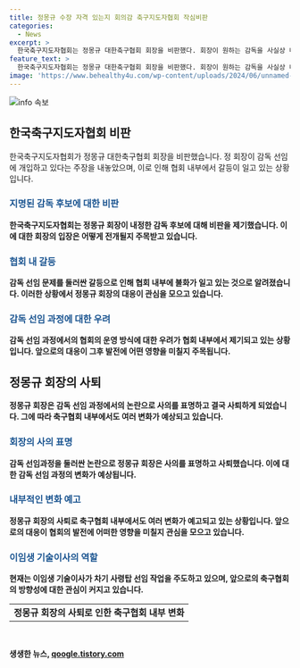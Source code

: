 ```yaml
---
title: 정몽규 수장 자격 있는지 회의감 축구지도자협회 작심비판
categories:
  - News
excerpt: >
  한국축구지도자협회는 정몽규 대한축구협회 회장을 비판했다. 회장이 원하는 감독을 사실상 내정한 것으로 지적하며, 전력강화위원회의 역할을 무시했다고 주장했다. 또한, 축구협회 운영이 땜질식이라며 회장의 지도력에 대한 우려를 표명했다. 정 전 위원장은 사의를 표명한 뒤 사퇴하고, 이임생 기술이사가 이후 사령탑 선임 작업을 주도하고 있다. (150자)
feature_text: >
  한국축구지도자협회는 정몽규 대한축구협회 회장을 비판했다. 회장이 원하는 감독을 사실상 내정한 것으로 지적하며, 전력강화위원회의 역할을 무시했다고 주장했다. 또한, 축구협회 운영이 땜질식이라며 회장의 지도력에 대한 우려를 표명했다. 정 전 위원장은 사의를 표명한 뒤 사퇴하고, 이임생 기술이사가 이후 사령탑 선임 작업을 주도하고 있다. (150자)
image: 'https://www.behealthy4u.com/wp-content/uploads/2024/06/unnamed-file.png'
---
```


<p><img src="https://www.behealthy4u.com/wp-content/uploads/2024/06/unnamed-file.png" alt="info 속보" /></p>

<h2 data-ke-size="size26">한국축구지도자협회 비판</h2>

<p data-ke-size="size16">한국축구지도자협회가 정몽규 대한축구협회 회장을 비판했습니다. 정 회장이 감독 선임에 개입하고 있다는 주장을 내놓았으며, 이로 인해 협회 내부에서 갈등이 일고 있는 상황입니다.</p>

<h3><b><span style="color: #1a5490;">지명된 감독 후보에 대한 비판</span><b></h3>

<p data-ke-size="size16">한국축구지도자협회는 정몽규 회장이 내정한 감독 후보에 대해 비판을 제기했습니다. 이에 대한 회장의 입장은 어떻게 전개될지 주목받고 있습니다.</p>

<h3><b><span style="color: #1a5490;">협회 내 갈등</span><b></h3>

<p data-ke-size="size16">감독 선임 문제를 둘러싼 갈등으로 인해 협회 내부에 불화가 일고 있는 것으로 알려졌습니다. 이러한 상황에서 정몽규 회장의 대응이 관심을 모으고 있습니다.</p>

<h3><b><span style="color: #1a5490;">감독 선임 과정에 대한 우려</span><b></h3>

<p data-ke-size="size16">감독 선임 과정에서의 협회의 운영 방식에 대한 우려가 협회 내부에서 제기되고 있는 상황입니다. 앞으로의 대응이 그후 발전에 어떤 영향을 미칠지 주목됩니다.</p>

<h2 data-ke-size="size26">정몽규 회장의 사퇴</h2>

<p data-ke-size="size16">정몽규 회장은 감독 선임 과정에서의 논란으로 사의를 표명하고 결국 사퇴하게 되었습니다. 그에 따라 축구협회 내부에서도 여러 변화가 예상되고 있습니다.</p>

<h3><b><span style="color: #1a5490;">회장의 사의 표명</span><b></h3>

<p data-ke-size="size16">감독 선임과정을 둘러싼 논란으로 정몽규 회장은 사의를 표명하고 사퇴했습니다. 이에 대한 감독 선임 과정의 변화가 예상됩니다.</p>

<h3><b><span style="color: #1a5490;">내부적인 변화 예고</span><b></h3>

<p data-ke-size="size16">정몽규 회장의 사퇴로 축구협회 내부에서도 여러 변화가 예고되고 있는 상황입니다. 앞으로의 대응이 협회의 발전에 어떠한 영향을 미칠지 관심을 모으고 있습니다.</p>

<h3><b><span style="color: #1a5490;">이임생 기술이사의 역할</span><b></h3>

<p data-ke-size="size16">현재는 이임생 기술이사가 차기 사령탑 선임 작업을 주도하고 있으며, 앞으로의 축구협회의 방향성에 대한 관심이 커지고 있습니다.</p>

<table>
  <tbody>
    <tr>
      <td style="text-align: center; height: 17px;"><b>정몽규 회장의 사퇴로 인한 축구협회 내부 변화</b></td>
    </tr>
  </tbody>
</table>

<p data-ke-size="size16">&nbsp;</p>
생생한 뉴스, <a href="https://qoogle.tistory.com" rel="dofollow">qoogle.tistory.com</a>


